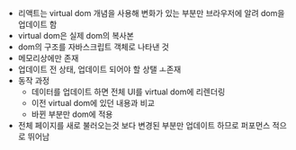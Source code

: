- 리액트는 virtual dom 개념을 사용해 변화가 있는 부분만 브라우저에 알려 dom을 업데이트 함
- virtual dom은 실제 dom의 복사본
- dom의 구조를 자바스크립트 객체로 나타낸 것
- 메모리상에만 존재
- 업데이트 전 상태, 업데이트 되어야 할 상탤 ㅗ존재
- 동작 과정
	- 데이터를 업데이트 하면 전체 UI를 virtual dom에 리렌더링
	- 이전 virtual dom에 있던 내용과 비교
	- 바뀐 부분만 dom에 적용
- 전체 페이지를 새로 불러오는것 보다 변경된 부분만 업데이트 하므로 퍼포먼스 적으로 뛰어남